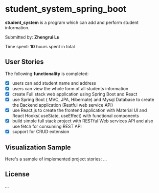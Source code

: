 # student_system_spring_boot

**student_system** is a program which can add and perform student information.

Submitted by: **Zhengrui Lu**

Time spent: **10** hours spent in total

## User Stories

The following **functionality** is completed:

* [X] users can add student name and address
* [X] users can view the whole form of all students information
* [X] create Full stack web application using Spring Boot and React
* [X] use Spring Boot ( MVC, JPA, Hibernate) and Mysql Database to create the Backend application (Restful web service API)
* [X] use React.js to create the frontend application with Material UI and React Hooks( useState, useEffect) with functional components
* [X] build simple full stack project with RESTful Web services API and also use fetch for consuming REST API
* [X] support for CRUD extension

## Visualization Sample

Here's a sample of implemented project stories: 
...

## License
...
